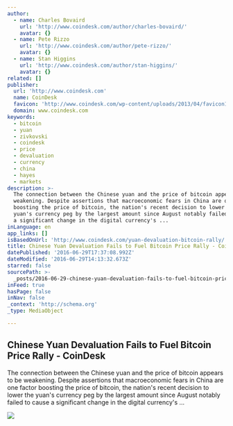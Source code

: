 ```yaml
---
author:
  - name: Charles Bovaird
    url: 'http://www.coindesk.com/author/charles-bovaird/'
    avatar: {}
  - name: Pete Rizzo
    url: 'http://www.coindesk.com/author/pete-rizzo/'
    avatar: {}
  - name: Stan Higgins
    url: 'http://www.coindesk.com/author/stan-higgins/'
    avatar: {}
related: []
publisher:
  url: 'http://www.coindesk.com'
  name: CoinDesk
  favicon: 'http://www.coindesk.com/wp-content/uploads/2013/04/favicon1.ico?b6542b'
  domain: www.coindesk.com
keywords:
  - bitcoin
  - yuan
  - zivkovski
  - coindesk
  - price
  - devaluation
  - currency
  - china
  - hayes
  - markets
description: >-
  The connection between the Chinese yuan and the price of bitcoin appears to be
  weakening. Despite assertions that macroeconomic fears in China are one factor
  boosting the price of bitcoin, the nation's recent decision to lower the
  yuan's currency peg by the largest amount since August notably failed to cause
  a significant change in the digital currency's ...
inLanguage: en
app_links: []
isBasedOnUrl: 'http://www.coindesk.com/yuan-devaluation-bitcoin-rally/'
title: Chinese Yuan Devaluation Fails to Fuel Bitcoin Price Rally - CoinDesk
datePublished: '2016-06-29T17:37:08.992Z'
dateModified: '2016-06-29T14:13:32.673Z'
starred: false
sourcePath: >-
  _posts/2016-06-29-chinese-yuan-devaluation-fails-to-fuel-bitcoin-price-rally-.md
inFeed: true
hasPage: false
inNav: false
_context: 'http://schema.org'
_type: MediaObject

---
```

<article style=""><h1>Chinese Yuan Devaluation Fails to Fuel Bitcoin Price Rally - CoinDesk</h1><p>The connection between the Chinese yuan and the price of bitcoin appears to be weakening. Despite assertions that macroeconomic fears in China are one factor boosting the price of bitcoin, the nation's recent decision to lower the yuan's currency peg by the largest amount since August notably failed to cause a significant change in the digital currency's ...</p><img src="http://media.coindesk.com/2016/06/shutterstock_316701401-e1467207169373.jpg" /></article>